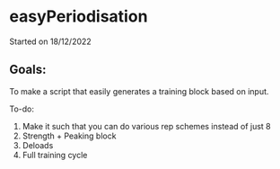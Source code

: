 # easyPeriodisation

Started on 18/12/2022

## Goals:
To make a script that easily generates a training block based on input.

To-do:
1. Make it such that you can do various rep schemes instead of just 8
2. Strength + Peaking block
3. Deloads
4. Full training cycle
